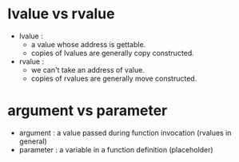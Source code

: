 # lvalue vs rvalue
- lvalue : 
	- a value whose address is gettable.
	- copies of lvalues are generally copy constructed.
- rvalue : 
	- we can't take an address of value.
	- copies of rvalues are generally move constructed.

# argument vs parameter
- argument : a value passed during function invocation (rvalues in general)
- parameter : a variable in a function definition (placeholder)